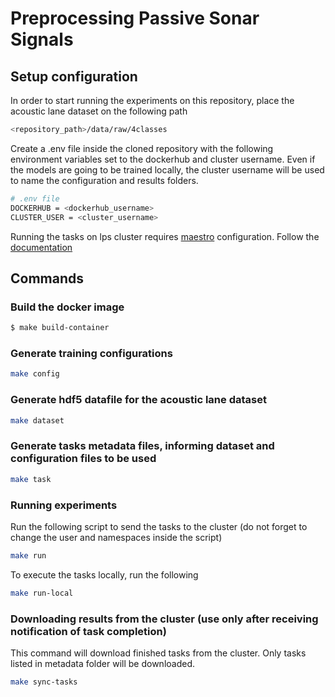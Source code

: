 # Preprocessing Passive Sonar Signals

## Setup configuration

In order to start running the experiments on this repository, place the acoustic lane dataset on the following path

``` bash
<repository_path>/data/raw/4classes
```

Create a .env file inside the cloned repository with the following environment variables set to the dockerhub and cluster username. Even if the models are going to be trained locally, the cluster username
will be used to name the configuration and results folders.

``` bash
# .env file
DOCKERHUB = <dockerhub_username>
CLUSTER_USER = <cluster_username>
```

Running the tasks on lps cluster requires [maestro](https://github.com/gabriel-milan/maestro) configuration. Follow the [documentation](https://maestro-lps.readthedocs.io/en/latest/#support)

## Commands

### Build the docker image

``` bash
$ make build-container

```

### Generate training configurations

``` bash
make config
```

### Generate hdf5 datafile for the acoustic lane dataset

``` bash
make dataset
```

### Generate tasks metadata files, informing dataset and configuration files to be used

``` bash
make task
```

### Running experiments

Run the following script to send the tasks to the cluster (do not forget to change the user and namespaces inside the script)

``` bash
make run

```

To execute the tasks locally, run the following

``` bash
make run-local
```

### Downloading results from the cluster (use only after receiving notification of task completion)

This command will download finished tasks from the cluster. Only tasks listed in metadata folder will be downloaded.

``` bash
make sync-tasks
```
